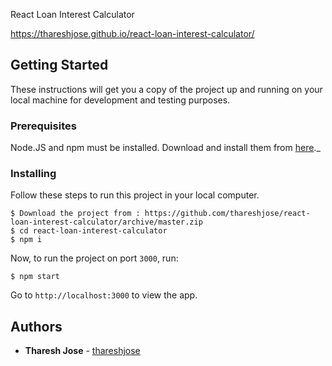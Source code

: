 React Loan Interest Calculator

https://thareshjose.github.io/react-loan-interest-calculator/

## Getting Started

These instructions will get you a copy of the project up and running on your local machine for development and testing purposes.

### Prerequisites

Node.JS and npm must be installed. Download and install them from [here](https://nodejs.org)._

### Installing

Follow these steps to run this project in your local computer.

```
$ Download the project from : https://github.com/thareshjose/react-loan-interest-calculator/archive/master.zip
$ cd react-loan-interest-calculator
$ npm i
```

Now, to run the project on port `3000`, run:

```
$ npm start
```

Go to `http://localhost:3000` to view the app.

## Authors

- **Tharesh Jose** - [thareshjose](https://github.com/thareshjose)
